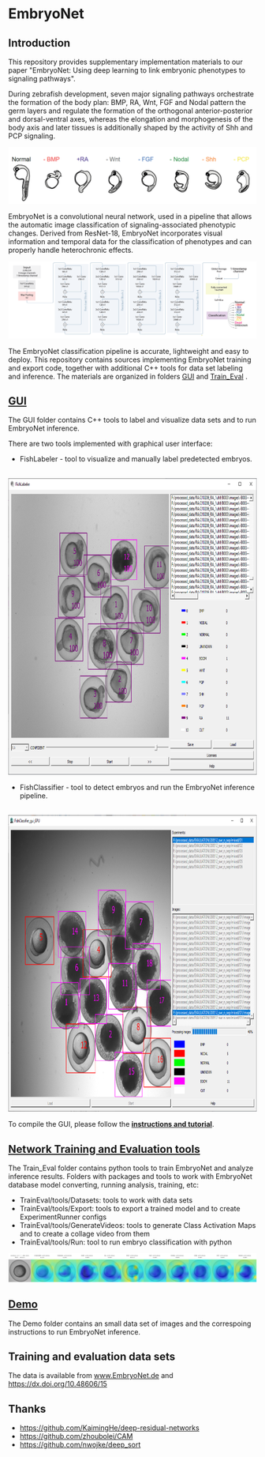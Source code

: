 # EmbryoNet

## Introduction

This repository provides supplementary implementation materials to our paper "EmbryoNet: Using deep learning to link embryonic phenotypes to signaling pathways". 

During zebrafish development, seven major signaling pathways orchestrate the formation of the body plan: BMP, RA, Wnt, FGF and Nodal pattern the germ layers and regulate the formation of the orthogonal anterior-posterior and dorsal-ventral axes, whereas the elongation and morphogenesis of the body axis and later tissues is additionally shaped by the activity of Shh and PCP signaling.

<img src= "doc/phenotypes_features.png" />

EmbryoNet is a convolutional neural network, used in a pipeline that allows the automatic image classification of signaling-associated phenotypic changes. Derived from ResNet-18, EmbryoNet incorporates visual information and temporal data for the classification of phenotypes and can properly handle heterochronic effects. 

<img src= "doc/Neural_netrowrk_structure.png" />

The EmbryoNet classification pipeline is accurate, lightweight and easy to deploy.
This repository contains sources implementing EmbryoNet training and export code, together with additional C++ tools for data set labeling and inference.
The materials are organized in folders <a href="https://github.com/mueller-lab/EmbryoNet/tree/main/GUI">GUI</a> and <a href="https://github.com/mueller-lab/EmbryoNet/tree/main/Train_Eval">Train_Eval</a> .

## <a href="https://github.com/mueller-lab/EmbryoNet/tree/main/GUI"><b>GUI</b></a> 

The GUI folder contains C++ tools to label and visualize data sets and to run EmbryoNet inference. 

There are two tools implemented with graphical user interface: 

* FishLabeler  - tool to visualize and manually label predetected embryos.  

&nbsp;&nbsp;&nbsp;&nbsp;&nbsp;&nbsp;  <img src= "doc/Embryo_Labeler_RA.png" width="800" height="600" /> 

* FishClassifier  - tool to detect embryos and run the EmbryoNet inference pipeline.

&nbsp;&nbsp;&nbsp;&nbsp;&nbsp;&nbsp;   <img src= "doc/Embryo_Classifier.png" width="800" height="600"  />

To compile the GUI, please follow the <a href="https://github.com/mueller-lab/EmbryoNet/tree/main/GUI"><b>instructions and tutorial</b></a>.

## <a href="https://github.com/mueller-lab/EmbryoNet/tree/main/Train_Eval"><b>Network Training  and Evaluation tools</b></a>

The Train_Eval folder contains python tools to train EmbryoNet and analyze inference results.
Folders with packages and tools to work with EmbryoNet database model converting, running analysis, training, etc:

* TrainEval/tools/Datasets: tools to work with data sets
* TrainEval/tools/Export: tools to export a trained model and to create ExperimentRunner configs
* TrainEval/tools/GenerateVideos: tools to generate Class Activation Maps and to create a collage video from them
* TrainEval/tools/Run: tool to run embryo classification with python

<img src= "doc/WNT_activation.png" /> 

## <a href="https://github.com/mueller-lab/EmbryoNet/tree/main/Demo"><b>Demo </b></a>

The Demo folder contains an small data set of images and the correspoing instructions to run EmbryoNet inference. 

## Training and evaluation data sets 

The data is available from www.EmbryoNet.de and https://dx.doi.org/10.48606/15

## Thanks  

* https://github.com/KaimingHe/deep-residual-networks 
* https://github.com/zhoubolei/CAM
* https://github.com/nwojke/deep_sort
